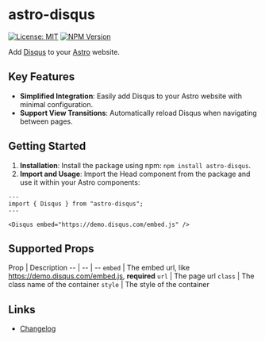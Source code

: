 # astro-disqus

[![License: MIT](https://img.shields.io/npm/l/astro-disqus.svg)](https://github.com/zfben/astro-disqus/blob/main/LICENSE)
[![NPM Version](https://img.shields.io/npm/v/astro-disqus.svg)](https://www.npmjs.com/package/astro-disqus)

Add [Disqus](https://disqus.com/) to your [Astro](https://astro.build/) website.

## Key Features

- **Simplified Integration**: Easily add Disqus to your Astro website with minimal configuration.
- **Support View Transitions**: Automatically reload Disqus when navigating between pages.

## Getting Started

1. **Installation**: Install the package using npm: `npm install astro-disqus`.
3. **Import and Usage**: Import the Head component from the package and use it within your Astro components:

```astro
---
import { Disqus } from "astro-disqus";
---

<Disqus embed="https://demo.disqus.com/embed.js" />
```

## Supported Props

Prop | Description
-- | -- | --
`embed` | The embed url, like https://demo.disqus.com/embed.js, **required**
`url` | The page url
`class` | The class name of the container
`style` | The style of the container

## Links

- [Changelog](./CHANGELOG.md)
